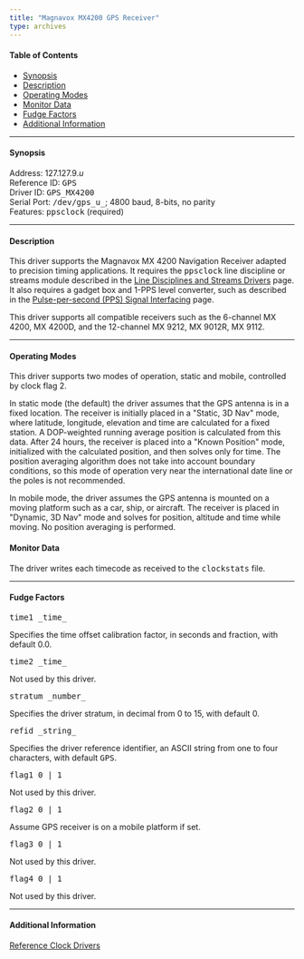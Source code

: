 ```yaml
---
title: "Magnavox MX4200 GPS Receiver"
type: archives
---
```


#### Table of Contents

*   [Synopsis](/archives/3-5.93e/driver9/#synopsis)
*   [Description](/archives/3-5.93e/driver9/#description)
*   [Operating Modes](/archives/3-5.93e/driver9/#operating-modes)
*   [Monitor Data](/archives/3-5.93e/driver9/#monitor-data)
*   [Fudge Factors](/archives/3-5.93e/driver9/#fudge-factors)
*   [Additional Information](/archives/3-5.93e/driver9/#additional-information)

* * *

#### Synopsis

Address: 127.127.9._u_  
Reference ID: <tt>GPS</tt>  
Driver ID: <tt>GPS_MX4200</tt>  
Serial Port: <tt>/dev/gps_u_</tt>; 4800 baud, 8-bits, no parity  
Features: <tt>ppsclock</tt> (required)

* * *

#### Description

This driver supports the Magnavox MX 4200 Navigation Receiver adapted to precision timing applications. It requires the <tt>ppsclock</tt> line discipline or streams module described in the [Line Disciplines and Streams Drivers](/archives/3-5.93e/ldisc) page. It also requires a gadget box and 1-PPS level converter, such as described in the [Pulse-per-second (PPS) Signal Interfacing](/archives/3-5.93e/pps) page.

This driver supports all compatible receivers such as the 6-channel MX 4200, MX 4200D, and the 12-channel MX 9212, MX 9012R, MX 9112. 

* * *

#### Operating Modes

This driver supports two modes of operation, static and mobile, controlled by clock flag 2.

In static mode (the default) the driver assumes that the GPS antenna is in a fixed location. The receiver is initially placed in a "Static, 3D Nav" mode, where latitude, longitude, elevation and time are calculated for a fixed station. A DOP-weighted running average position is calculated from this data. After 24 hours, the receiver is placed into a "Known Position" mode, initialized with the calculated position, and then solves only for time. The position averaging algorithm does not take into account boundary conditions, so this mode of operation very near the international date line or the poles is not recommended.

In mobile mode, the driver assumes the GPS antenna is mounted on a moving platform such as a car, ship, or aircraft. The receiver is placed in "Dynamic, 3D Nav" mode and solves for position, altitude and time while moving. No position averaging is performed. 

#### Monitor Data

The driver writes each timecode as received to the <tt>clockstats</tt> file. 

* * *

#### Fudge Factors

<dt><tt>time1 _time_</tt></dt>

Specifies the time offset calibration factor, in seconds and fraction, with default 0.0.

<dt><tt>time2 _time_</tt></dt>

Not used by this driver.

<dt><tt>stratum _number_</tt></dt>

Specifies the driver stratum, in decimal from 0 to 15, with default 0.

<dt><tt>refid _string_</tt></dt>

Specifies the driver reference identifier, an ASCII string from one to four characters, with default <tt>GPS</tt>.

<dt><tt>flag1 0 | 1</tt></dt>

Not used by this driver.

<dt><tt>flag2 0 | 1</tt></dt>

Assume GPS receiver is on a mobile platform if set.

<dt><tt>flag3 0 | 1</tt></dt>

Not used by this driver.

<dt><tt>flag4 0 | 1</tt></dt>

Not used by this driver.

* * *

#### Additional Information

[Reference Clock Drivers](/archives/3-5.93e/refclock) 